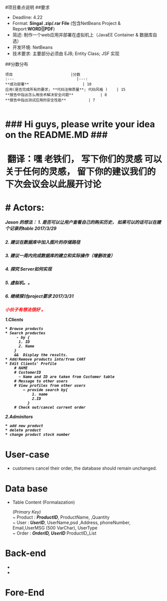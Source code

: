 #项目重点说明
##要求
- Deadline: 4.22
- Format: **Singal .zip/.rar File** (包含NetBeans Project & Report:<b>WORD||PDF</b>)
- 简述: 制作一个web应用并部署在虚拟机上（JavaEE Container & 数据库自选）
- 开发环境: NetBeans
- 技术要求: 主要部分必须由 EJB; Entity Class; JSF 实现

##分数分布
```
项目							|分数
:---							|---:
**成功部署**						| 10
应用(是否完成所有的要求; **代码注释质量**; 代码风格 )	| 15
**报告中指出怎么用技术解决安全问题**			| 8
**报告中指出测试应用的安全性能**			| 7


```


<h1>### Hi guys, please write your idea on the README.MD ###<h1/>
<h1> 翻译：嘿 老铁们， 写下你们的灵感 可以关于任何的灵感， 留下你的建议我们的下次会议会以此展开讨论<h1/>
# Actors:

<h5>Jason 的想法： 1. 是否可以让用户查看自己的购买历史， 如果可以的话可以在建个记录的table 2017/3/29<h5/>
<h5>2. 建议在数据库中加入图片的存储路径<h5/>
<h5>3. 建议一周内完成数据库的建立和实际操作（增删改查）<h5/>
<h5>4. 探究 Server如何实现<h5/>
<h5>5. 虚拟机。。<h5/>
<h5>6. 继续探讨project要求 2017/3/31<h5/>
<span style="color:red"> 小伙子有想法很好 。</span>

  1.Clients
    
    * Browse products
    * Search productes 
         - by {
          1. ID 
          2. Name
        }   
        &&  Display the results.
    * Add/Remove products into/from CART
    * Edit Clients' Profile
        # NAME
        # CustomerID        
          ~ Name and ID are taken from Customer table
        # Message to other users
        # View profiles from other users 
            – provide search by{
                1. name 
                2.ID
              }
        # Check out/cancel current order
        
        
        
  2.Adminitors

    * add new product
    * delete product
    * change product stock number



# User-case 

* customers cancel their order, the database should remain unchanged.



# Data base

  * Table Content (Formalazation)
    <br/>
  
    <i>(Primary Key)</i><br/>
    ~ Product :   <i><b>ProductID</b></i>,  ProductName, ,Quantity<br/>
    ~ User    :   <i><b>UserID</b></i>, UserName,psd ,Address, phoneNumber, Email,UserMSG (500 VarChar), UserType<br/>
    ~ Order   :   <i><b>OrderID,  UserID</b></i> ProductID_List<br/>
  
  
# Back-end
  * 
  * 
  
# Fore-End
  
